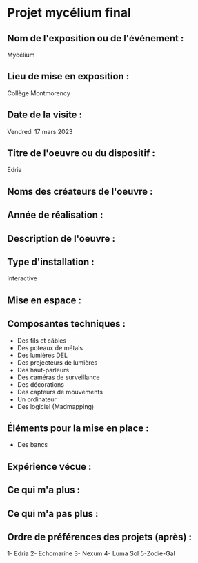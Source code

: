 # Projet mycélium final

## Nom de l'exposition ou de l'événement :
Mycélium 

## Lieu de mise en exposition :
Collège Montmorency

## Date de la visite :
Vendredi 17 mars 2023

## Titre de l'oeuvre ou du dispositif :
Edria

## Noms des créateurs de l'oeuvre :


## Année de réalisation :

## Description de l'oeuvre :

## Type d'installation : 
Interactive

## Mise en espace :


## Composantes techniques :
- Des fils et câbles
- Des poteaux de métals
- Des lumières DEL
- Des projecteurs de lumières
- Des haut-parleurs 
- Des caméras de surveillance
- Des décorations
- Des capteurs de mouvements 
- Un ordinateur
- Des logiciel (Madmapping)

## Éléments pour la mise en place :
- Des bancs
 
 ## Expérience vécue :
 
 ## Ce qui m'a plus :
 
 ## Ce qui m'a pas plus :
 
 ## Ordre de préférences des projets (après) :
1- Edria
2- Echomarine
3- Nexum
4- Luma Sol
5-Zodie-Gal
 
 
